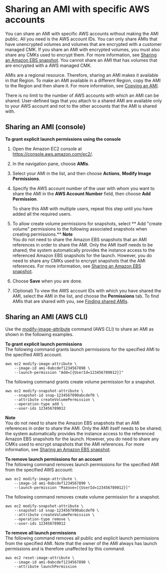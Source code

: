 # Sharing an AMI with specific AWS accounts<a name="sharingamis-explicit"></a>

You can share an AMI with specific AWS accounts without making the AMI public\. All you need is the AWS account IDs\. You can only share AMIs that have unencrypted volumes and volumes that are encrypted with a customer managed CMK\. If you share an AMI with encrypted volumes, you must also share any CMKs used to encrypt them\. For more information, see [Sharing an Amazon EBS snapshot](ebs-modifying-snapshot-permissions.md)\. You cannot share an AMI that has volumes that are encrypted with a AWS managed CMK\.

AMIs are a regional resource\. Therefore, sharing an AMI makes it available in that Region\. To make an AMI available in a different Region, copy the AMI to the Region and then share it\. For more information, see [Copying an AMI](CopyingAMIs.md)\.

There is no limit to the number of AWS accounts with which an AMI can be shared\. User\-defined tags that you attach to a shared AMI are available only to your AWS account and not to the other accounts that the AMI is shared with\.



## Sharing an AMI \(console\)<a name="sharingamis-console"></a>

**To grant explicit launch permissions using the console**

1. Open the Amazon EC2 console at [https://console\.aws\.amazon\.com/ec2/](https://console.aws.amazon.com/ec2/)\.

1. In the navigation pane, choose **AMIs**\.

1. Select your AMI in the list, and then choose **Actions**, **Modify Image Permissions**\.

1. Specify the AWS account number of the user with whom you want to share the AMI in the **AWS Account Number** field, then choose **Add Permission**\.

   To share this AMI with multiple users, repeat this step until you have added all the required users\. 

1. To allow create volume permissions for snapshots, select ** Add "create volume" permissions to the following associated snapshots when creating permissions\.** 
**Note**  
You do not need to share the Amazon EBS snapshots that an AMI references in order to share the AMI\. Only the AMI itself needs to be shared; the system automatically provides the instance access to the referenced Amazon EBS snapshots for the launch\. However, you do need to share any CMKs used to encrypt snapshots that the AMI references\. For more information, see [Sharing an Amazon EBS snapshot](ebs-modifying-snapshot-permissions.md)\.

1. Choose **Save** when you are done\.

1. \(Optional\) To view the AWS account IDs with which you have shared the AMI, select the AMI in the list, and choose the **Permissions** tab\. To find AMIs that are shared with you, see [Finding shared AMIs](usingsharedamis-finding.md)\.

## Sharing an AMI \(AWS CLI\)<a name="sharingamis-aws-cli"></a>

Use the [modify\-image\-attribute](https://docs.aws.amazon.com/cli/latest/reference/ec2/modify-image-attribute.html) command \(AWS CLI\) to share an AMI as shown in the following examples\.

**To grant explicit launch permissions**  
The following command grants launch permissions for the specified AMI to the specified AWS account\.

```
aws ec2 modify-image-attribute \
    --image-id ami-0abcdef1234567890 \
    --launch-permission "Add=[{UserId=123456789012}]"
```

The following command grants create volume permission for a snapshot\.

```
aws ec2 modify-snapshot-attribute \
    --snapshot-id snap-1234567890abcdef0 \
    --attribute createVolumePermission \
    --operation-type add \
    --user-ids 123456789012
```

**Note**  
You do not need to share the Amazon EBS snapshots that an AMI references in order to share the AMI\. Only the AMI itself needs to be shared; the system automatically provides the instance access to the referenced Amazon EBS snapshots for the launch\. However, you do need to share any CMKs used to encrypt snapshots that the AMI references\. For more information, see [Sharing an Amazon EBS snapshot](ebs-modifying-snapshot-permissions.md)\.

**To remove launch permissions for an account**  
The following command removes launch permissions for the specified AMI from the specified AWS account:

```
aws ec2 modify-image-attribute \
    --image-id ami-0abcdef1234567890 \
    --launch-permission "Remove=[{UserId=123456789012}]"
```

The following command removes create volume permission for a snapshot\.

```
aws ec2 modify-snapshot-attribute \
    --snapshot-id snap-1234567890abcdef0 \
    --attribute createVolumePermission \
    --operation-type remove \
    --user-ids 123456789012
```

**To remove all launch permissions**  
The following command removes all public and explicit launch permissions from the specified AMI\. Note that the owner of the AMI always has launch permissions and is therefore unaffected by this command\.

```
aws ec2 reset-image-attribute \
    --image-id ami-0abcdef1234567890 \
    --attribute launchPermission
```